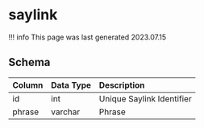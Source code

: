 # saylink

!!! info
	This page was last generated 2023.07.15

## Schema

| Column | Data Type | Description |
| :--- | :--- | :--- |
| id | int | Unique Saylink Identifier |
| phrase | varchar | Phrase |

